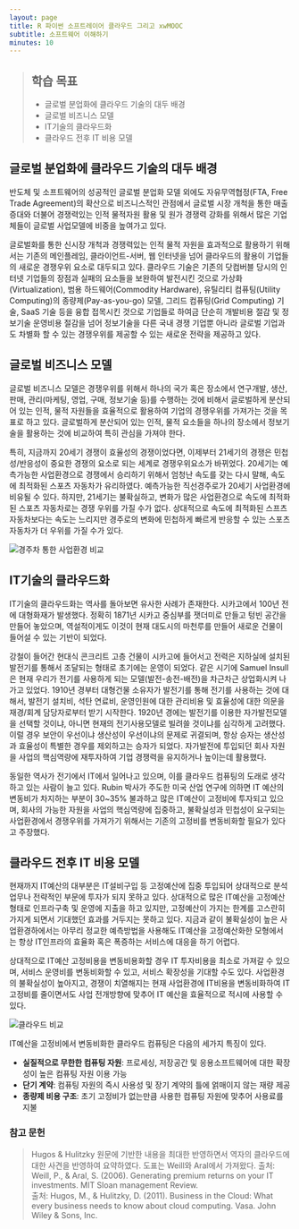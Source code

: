 ```yaml
---
layout: page
title: R 파이썬 소프트레이어 클라우드 그리고 xwMOOC
subtitle: 소프트웨어 이해하기 
minutes: 10
---
```

> ## 학습 목표
>
> *   글로벌 분업화에 클라우드 기술의 대두 배경
> *   글로벌 비즈니스 모델 
> *   IT기술의 클라우드화
> *   클라우드 전후 IT 비용 모델

## 글로벌 분업화에 클라우드 기술의 대두 배경  

반도체 및 소프트웨어의 성공적인 글로벌 분업화 모델 외에도 자유무역협정(FTA, Free Trade Agreement)의 확산으로 비즈니스적인 관점에서 글로벌 시장 개척을 통한 매출 증대와 더불어 경쟁력있는 인적 물적자원 활용 및 원가 경쟁력 강화를 위해서 많은 기업체들이 글로벌 사업모델에 비중을 높여가고 있다.  

글로벌화를 통한 신시장 개척과 경쟁력있는 인적 물적 자원을 효과적으로 활용하기 위해서는 기존의 메인플레임, 클라이언트-서버, 웹 인터넷을 넘어 클라우드의 활용이 기업들의 새로운 경쟁우위 요소로 대두되고 있다. 클라우드 기술은 기존의 닷컴버블 당시의 인터넷 기업들의 장점과 실패의 요소들을 보완하여 발전시킨 것으로 가상화(Virtualization), 범용 하드웨어(Commodity Hardware), 유틸리티 컴퓨팅(Utility Computing)의 종량제(Pay-as-you-go) 모델, 그리드 컴퓨팅(Grid Computing) 기술, SaaS 기술 등을 융합 접목시킨 것으로 기업들로 하여금 단순히 개발비용 절감 및 정보기술 운영비용 절감을 넘어 정보기술을 다른 국내 경쟁 기업뿐 아니라 글로벌 기업과도 차별화 할 수 있는 경쟁우위를 제공할 수 있는 새로운 전략을 제공하고 있다.  

## 글로벌 비즈니스 모델  

글로벌 비즈니스 모델은 경쟁우위를 위해서 하나의 국가 혹은 장소에서 연구개발, 생산, 판매, 관리(마케팅, 영업, 구매, 정보기술 등)를 수행하는 것에 비해서 글로벌하게 분산되어 있는 인적, 물적 자원들을 효율적으로 활용하여 기업의 경쟁우위를 가져가는 것을 목표로 하고 있다. 글로벌하게 분산되어 있는 인적, 물적 요소들을 하나의 장소에서 정보기술을 활용하는 것에 비교하여 특히 관심을 가져야 한다.  

특히, 지금까지 20세기 경쟁이 효율성의 경쟁이었다면, 이제부터 21세기의 경쟁은 민첩성/반응성이 중요한 경쟁의 요소로 되는 세계로 경쟁우위요소가 바뀌었다. 20세기는 예측가능한 사업환경으로 경쟁에서 승리하기 위해서 엄청난 속도를 갖는 다시 말해, 속도에 최적화된 스포츠 자동차가 유리하였다. 예측가능한 직선경주로가 20세기 사업환경에 비유될 수 있다. 하지만, 21세기는 불확실하고, 변화가 많은 사업환경으로 속도에 최적화된 스포츠 자동차로는 경쟁 우위를 가질 수가 없다. 상대적으로 속도에 최적화된 스프츠 자동차보다는 속도는 느리지만 경주로의 변화에 민첩하게 빠르게 반응할 수 있는 스포츠 자동차가 더 우위를 가질 수가 있다.

![경주차 통한 사업환경 비교](01-racing-car.png)


## IT기술의 클라우드화

IT기술의 클라우드화는 역사를 돌아보면 유사한 사례가 존재한다. 시카고에서 100년 전에 대형화재가 발생했다. 정확히 1871년 시카고 중심부를 잿더미로 만들고 텅빈 공간을 만들어 놓았으며, 역설적이게도 이것이 현재 대도시의 마천루를 만들어 새로운 건물이 들어설 수 있는 기반이 되었다.  

강철이 들어간 현대식 콘크리트 고층 건물이 시카고에 들어서고 전력은 지하실에 설치된 발전기를 통해서 조달되는 형태로 초기에는 운영이 되었다. 같은 시기에 Samuel Insull은 현재 우리가 전기를 사용하게 되는 모델(발전-송전-배전)을 차근차근 상업화시켜 나가고 있었다. 1910년 경부터 대형건물 소유자가 발전기를 통해 전기를 사용하는 것에 대해서, 발전기 설치비, 석탄 연료비, 운영인원에 대한 관리비용 및 효율성에 대한 의문을 재경/회계 담당자로부터 받기 시작한다. 1920년 경에는  발전기를 이용한 자가발전모델을 선택할 것이냐, 아니면 현재의 전기사용모델로 빌려쓸 것이냐를 심각하게 고려했다. 이럴 경우 보안이 우선이냐 생산성이 우선이냐의 문제로 귀결되며, 항상 승자는 생산성과 효율성이 특별한 경우를 제외하고는 승자가 되었다. 자가발전에 투입되던 회사 자원을 사업의 핵심역량에 재투자하여 기업 경쟁력을 유지하거나 높이는데 활용했다.  

동일한 역사가 전기에서 IT에서 일어나고 있으며, 이를 클라우드 컴퓨팅의 도래로 생각하고 있는 사람이 늘고 있다. Rubin 박사가 주도한 미국 산업 연구에 의하면 IT 예산의 변동비가 차지하는 부분이 30~35% 불과하고 많은 IT예산이 고정비에 투자되고 있으며, 회사의 가능한 자원을 사업의 핵심역량에 집중하고, 불확실성과 민첩성이 요구되는 사업환경에서 경쟁우위를 가져가기 위해서는 기존의 고정비를 변동비화할 필요가 있다고 주장했다.  

## 클라우드 전후 IT 비용 모델

현재까지 IT예산의 대부분은 IT설비구입 등 고정예산에 집중 투입되어 상대적으로 분석업무나 전략적인 부문에 투자가 되지 못하고 있다. 상대적으로 많은 IT예산을 고정예산 형태로 인프라구축 및 운영에 지출을 하고 있지만, 고정예산이 가지는 한계를 고스란히 가지게 되면서 기대했던 효과를 거두지는 못하고 있다. 지금과 같이 불확실성이 높은 사업환경하에서는 아무리 정교한 예측방법을 사용해도 IT예산을 고정예산화한 모형에서는 항상 IT인프라의 효율화 혹은 폭증하는 서비스에 대응을 하기 어렵다.  

상대적으로 IT예산 고정비용을 변동비용화할 경우 IT 투자비용을 최소로 가져갈 수 있으며, 서비스 운영비를 변동비화할 수 있고, 서비스 확장성을 기대할 수도 있다. 사업환경의 불확실성이 높아지고, 경쟁이 치열해지는 현재 사업환경에 IT비용을 변동비화하여 IT 고정비를 줄이면서도 사업 전개방향에 맞추어 IT 예산을 효율적으로 적시에 사용할 수 있다.  

![클라우드 비교](01-comparison.png)


IT예산을 고정비에서 변동비화한 클라우드 컴퓨팅은 다음의 세가지 특징이 있다.  

- **실질적으로 무한한 컴퓨팅 자원**: 프로세싱, 저장공간 및 응용소프트웨어에 대한 확장성이 높은 컴퓨팅 자원 이용 가능
- **단기 계약**: 컴퓨팅 자원의 즉시 사용성 및 장기 계약의 틀에 얽매이지 않는 재량 제공
- **종량제 비용 구조**: 초기 고정비가 없는만큼 사용한 컴퓨팅 자원에 맞추어 사용료를 지불  


### 참고 문헌
> Hugos & Hulitzky 원문에 기반한 내용을 최대한 반영하면서 역자의 클라우드에 대한 사견을 반영하여 요약하였다. 도표는 Weill와 Aral에서 가져왔다.
> 출처: Weill, P., & Aral, S. (2006). Generating premium returns on your IT investments. MIT Sloan management Review.  
> 출처: Hugos, M., & Hulitzky, D. (2011). Business in the Cloud: What every business needs to know about cloud computing. Vasa. John Wiley & Sons, Inc.